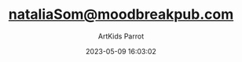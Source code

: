---
index: 7550
title: "nataliaSom@moodbreakpub.com"
subtitle: ""
author: "ArtKids Parrot"
date: "2023-05-09 16:03:02"
seo:
  description: ""
content: "nataliaSom@moodbreakpub.com
NataliaSom"
status: "published"
comment_status: "closed"
modified: "2023-05-09 16:03:02"
type: "flamingo_contact"
comment_count: 0
tags: []
---